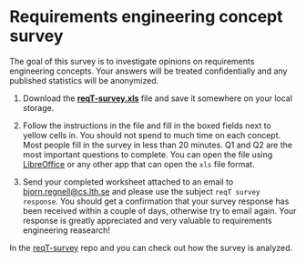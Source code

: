 # Requirements engineering concept survey

The goal of this survey is to investigate opinions on requirements engineering concepts. Your answers will be treated confidentially and any published statistics will be anonymized. 

1. Download the **[reqT-survey.xls]** file and save it somewhere on your local storage.

2. Follow the instructions in the file and fill in the boxed fields next to yellow cells in. You should not spend to much time on each concept. Most people fill in the survey in less than 20 minutes. Q1 and Q2 are the most important questions to complete. You can open the file using [LibreOffice] or any other app that can open the `xls` file format.

3. Send your completed worksheet attached to an email to bjorn.regnell@cs.lth.se and please use the subject `reqT survey response`. You should get a confirmation that your survey response has been received within a couple of days, otherwise try to email again. Your response is greatly appreciated and very valuable to requirements engineering reasearch!

In the [reqT-survey] repo and you can check out how the survey is analyzed.

[reqT-survey.xls]: https://github.com/reqT/reqT/raw/3.0.x/survey/reqT-survey.xls
[LibreOffice]: https://www.libreoffice.org/download/
[reqT-survey]: https://github.com/bjornregnell/reqT-survey
